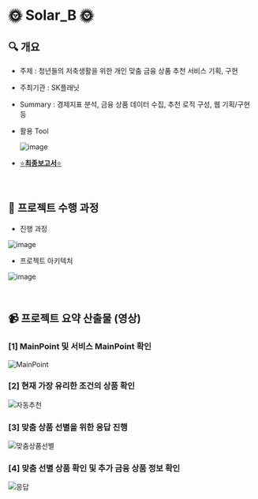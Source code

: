 # 🌞 Solar_B 🌞

## 🔍 개요

  - 주제 : 청년들의 저축생활을 위한 개인 맞춤 금융 상품 추천 서비스 기획, 구현
  - 주최기관 : SK플래닛
  - Summary : 경제지표 분석, 금융 상품 데이터 수집, 추천 로직 구성, 웹 기획/구현 등
  - 활용 Tool

    ![image](https://github.com/user-attachments/assets/0a7266ff-a745-4eee-bc2f-71970f2cb6bd)

  - [⭐**최종보고서**⭐](https://github.com/Lee-han-seok/Solar_B/blob/main/SOLAR_B-%EC%B5%9C%EC%A2%85%EB%B0%9C%ED%91%9C.pdf)
<br/>

## 🚀 프로젝트 수행 과정

  - 진행 과정

  ![image](https://github.com/user-attachments/assets/956de0c9-1915-420a-bc7a-9de29e78a1b9)

  - 프로젝트 아키텍처

  ![image](https://github.com/user-attachments/assets/0728f034-722e-4f65-8aab-4efd996930e1)

  


<br/>

## 📹 프로젝트 요약 산출물 (영상)
### [1] MainPoint 및 서비스 MainPoint 확인

![MainPoint](https://github.com/Lee-han-seok/Solar_B/assets/59952037/4898b50f-fd66-4f9d-afe9-4946d2b64aac)

### [2] 현재 가장 유리한 조건의 상품 확인

![자동추천](https://github.com/Lee-han-seok/Solar_B/assets/59952037/966ad58b-de2e-432b-9ce6-8d6d8386a2ba)

### [3] 맞춤 상품 선별을 위한 응답 진행

![맞춤상품선별](https://github.com/Lee-han-seok/Solar_B/assets/59952037/9c299d98-985f-4bc4-822c-e5cd7f770b24)

### [4] 맞춤 선별 상품 확인 및 추가 금융 상품 정보 확인

![응답](https://github.com/Lee-han-seok/Solar_B/assets/59952037/a063ce8e-9679-437e-88a3-13ba0ed92871)
